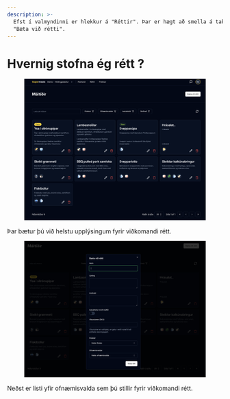 ```yaml
---
description: >-
  Efst í valmyndinni er hlekkur á "Réttir". Þar er hægt að smella á takkann
  "Bæta við rétti".
---
```


# Hvernig stofna ég rétt ?

<figure><img src="../../.gitbook/assets/Screenshot 2025-07-11 at 10.59.48.png" alt=""><figcaption></figcaption></figure>

Þar bætur þú við helstu upplýsingum fyrir viðkomandi rétt.&#x20;

<figure><img src="../../.gitbook/assets/Screenshot 2025-07-11 at 11.04.21.png" alt=""><figcaption></figcaption></figure>

Neðst er listi yfir ofnæmisvalda sem þú stillir fyrir viðkomandi rétt.&#x20;

